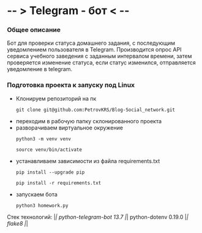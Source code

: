 # -- > Telegram - бот < --

### Общее описание
Бот для проверки статуса домашнего задания, с последующим уведомлением пользователя в Telegram. 
Производится опрос API сервиса учебного заведения с заданным интервалом времени, затем проверяется 
изменение статуса, если статус изменился, отправляется уведомление в telegram.

### Подготовка проекта к запуску под Linux
  * Клонируем репозиторий на пк
    ```
    git clone git@github.com:PetrovKRS/Blog-Social_network.git
    ```
  * переходим в рабочую папку склонированного проекта
  * разворачиваем виртуальное окружение
    ```
    python3 -m venv venv
    ```
    ```
    source venv/bin/activate
    ```
  * устанавливаем зависимости из файла requirements.txt
    ```
    pip install --upgrade pip
    ```
    ```
    pip install -r requirements.txt
    ```
  * запускаем бота
    ```
    python3 homework.py
    ```

Стек технологий: |*| python-telegram-bot 13.7 |*| python-dotenv 0.19.0 |*| flake8 |*|
